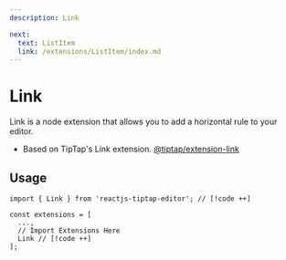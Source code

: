 ```yaml
---
description: Link

next:
  text: ListItem
  link: /extensions/ListItem/index.md
---
```


# Link

 Link is a node extension that allows you to add a horizontal rule to your editor.

- Based on TipTap's Link extension. [@tiptap/extension-link](https://tiptap.dev/docs/editor/extensions/marks/link)

## Usage

```tsx
import { Link } from 'reactjs-tiptap-editor'; // [!code ++]

const extensions = [
  ...,
  // Import Extensions Here
  Link // [!code ++]
];
```
